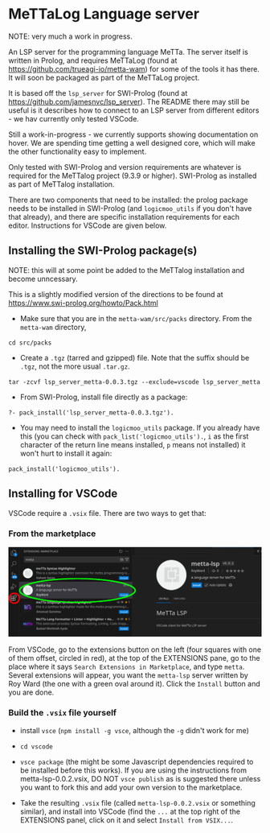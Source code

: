 # MeTTaLog Language server

NOTE: very much a work in progress.

An LSP server for the programming language MeTTa. The server itself is written in Prolog, and requires MeTTaLog (found at https://github.com/trueagi-io/metta-wam) for some of the tools it has there. It will soon be packaged as part of the MeTTaLog project.

It is based off the `lsp_server` for SWI-Prolog (found at https://github.com/jamesnvc/lsp_server). The README there may still be useful is it describes how to connect to an LSP server from different editors - we hav currently only tested VSCode.

Still a work-in-progress - we currently supports showing documentation on hover. We are spending time getting a well designed core, which will make the other functionality easy to implement.

Only tested with SWI-Prolog and version requirements are whatever is required for the MeTTalog project (9.3.9 or higher). SWI-Prolog as installed as part of MeTTalog installation.

There are two components that need to be installed: the prolog package needs to be installed in SWI-Prolog (and `logicmoo_utils` if you don't have that already), and there are specific installation requirements for each editor. Instructions for VSCode are given below.

## Installing the SWI-Prolog package(s)

NOTE: this will at some point be added to the MeTTalog installation and become unncessary.

This is a slightly modified version of the directions to be found at https://www.swi-prolog.org/howto/Pack.html

* Make sure that you are in the `metta-wam/src/packs` directory. From the `metta-wam` directory,

```
cd src/packs
```

* Create a `.tgz` (tarred and gzipped) file. Note that the suffix should be `.tgz`, not the more usual `.tar.gz`.

```
tar -zcvf lsp_server_metta-0.0.3.tgz --exclude=vscode lsp_server_metta
```

* From SWI-Prolog, install file directly as a package:

```
?- pack_install('lsp_server_metta-0.0.3.tgz').
```

* You may need to install the `logicmoo_utils` package. If you already have this (you can check with `pack_list('logicmoo_utils').`, `i` as the first character of the return line means installed, `p` means not installed) it won't hurt to install it again:

```
pack_install('logicmoo_utils').
```

## Installing for VSCode

VSCode require a `.vsix` file. There are two ways to get that:

### From the marketplace

![screenshot](images/VSCode_lsp_install.png)

From VSCode, go to the extensions button on the left (four squares with one of them offset, circled in red), at the top of the EXTENSIONS pane, go to the place where it says `Search Extensions in Marketplace`, and type `metta`. Several extensions will appear, you want the `metta-lsp` server written by Roy Ward (the one with a green oval around it). Click the `Install` button and you are done.

### Build the `.vsix` file yourself

* install `vsce` (`npm install -g vsce`, although the `-g` didn't work for me)

* `cd vscode`

* `vsce package` (the might be some Javascript dependencies required to be installed before this works). If you are using the instructions from metta-lsp-0.0.2.vsix, DO NOT `vsce publish` as is suggested there unless you want to fork this and add your own version to the marketplace.

* Take the resulting `.vsix` file (called `metta-lsp-0.0.2.vsix` or something similar), and install into VSCode (find the `...` at the top right of the EXTENSIONS panel, click on it and select `Install from VSIX...`.
